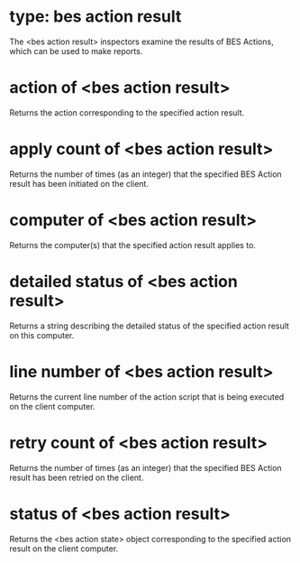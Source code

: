 # type: bes action result

The &lt;bes action result&gt; inspectors examine the results of BES Actions, which can be used to make reports.

# action of &lt;bes action result&gt;

Returns the action corresponding to the specified action result.

# apply count of &lt;bes action result&gt;

Returns the number of times (as an integer) that the specified BES Action result has been initiated on the client.

# computer of &lt;bes action result&gt;

Returns the computer(s) that the specified action result applies to.

# detailed status of &lt;bes action result&gt;

Returns a string describing the detailed status of the specified action result on this computer.

# line number of &lt;bes action result&gt;

Returns the current line number of the action script that is being executed on the client computer.

# retry count of &lt;bes action result&gt;

Returns the number of times (as an integer) that the specified BES Action result has been retried on the client.

# status of &lt;bes action result&gt;

Returns the &lt;bes action state&gt; object corresponding to the specified action result on the client computer.
